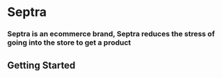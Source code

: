 # Septra

### Septra is an ecommerce brand, Septra reduces the stress of going into the store to get a product 

## Getting Started
